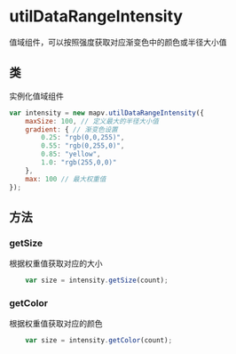 # utilDataRangeIntensity
值域组件，可以按照强度获取对应渐变色中的颜色或半径大小值

## 类
实例化值域组件
```javascript
var intensity = new mapv.utilDataRangeIntensity({
    maxSize: 100, // 定义最大的半径大小值
    gradient: { // 渐变色设置
        0.25: "rgb(0,0,255)",
        0.55: "rgb(0,255,0)",
        0.85: "yellow",
        1.0: "rgb(255,0,0)"
    },
    max: 100 // 最大权重值
});
```

## 方法

### getSize
根据权重值获取对应的大小
```javascript
    var size = intensity.getSize(count);
```

### getColor
根据权重值获取对应的颜色
```javascript
    var size = intensity.getColor(count);
```
